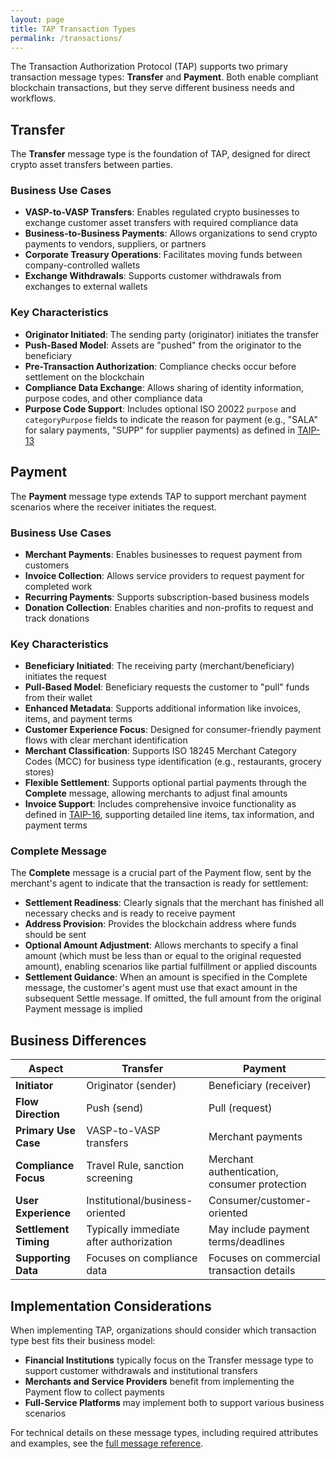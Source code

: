 ```yaml
---
layout: page
title: TAP Transaction Types
permalink: /transactions/
---
```


The Transaction Authorization Protocol (TAP) supports two primary transaction message types: **Transfer** and **Payment**. Both enable compliant blockchain transactions, but they serve different business needs and workflows.

## Transfer

The **Transfer** message type is the foundation of TAP, designed for direct crypto asset transfers between parties.

### Business Use Cases

- **VASP-to-VASP Transfers**: Enables regulated crypto businesses to exchange customer asset transfers with required compliance data
- **Business-to-Business Payments**: Allows organizations to send crypto payments to vendors, suppliers, or partners
- **Corporate Treasury Operations**: Facilitates moving funds between company-controlled wallets
- **Exchange Withdrawals**: Supports customer withdrawals from exchanges to external wallets

### Key Characteristics

- **Originator Initiated**: The sending party (originator) initiates the transfer
- **Push-Based Model**: Assets are "pushed" from the originator to the beneficiary
- **Pre-Transaction Authorization**: Compliance checks occur before settlement on the blockchain
- **Compliance Data Exchange**: Allows sharing of identity information, purpose codes, and other compliance data
- **Purpose Code Support**: Includes optional ISO 20022 `purpose` and `categoryPurpose` fields to indicate the reason for payment (e.g., "SALA" for salary payments, "SUPP" for supplier payments) as defined in [TAIP-13](/TAIPs/taip-13.md)

## Payment

The **Payment** message type extends TAP to support merchant payment scenarios where the receiver initiates the request.

### Business Use Cases

- **Merchant Payments**: Enables businesses to request payment from customers
- **Invoice Collection**: Allows service providers to request payment for completed work
- **Recurring Payments**: Supports subscription-based business models
- **Donation Collection**: Enables charities and non-profits to request and track donations

### Key Characteristics

- **Beneficiary Initiated**: The receiving party (merchant/beneficiary) initiates the request
- **Pull-Based Model**: Beneficiary requests the customer to "pull" funds from their wallet
- **Enhanced Metadata**: Supports additional information like invoices, items, and payment terms
- **Customer Experience Focus**: Designed for consumer-friendly payment flows with clear merchant identification
- **Merchant Classification**: Supports ISO 18245 Merchant Category Codes (MCC) for business type identification (e.g., restaurants, grocery stores)
- **Flexible Settlement**: Supports optional partial payments through the **Complete** message, allowing merchants to adjust final amounts
- **Invoice Support**: Includes comprehensive invoice functionality as defined in [TAIP-16](/TAIPs/taip-16.md), supporting detailed line items, tax information, and payment terms

### Complete Message

The **Complete** message is a crucial part of the Payment flow, sent by the merchant's agent to indicate that the transaction is ready for settlement:

- **Settlement Readiness**: Clearly signals that the merchant has finished all necessary checks and is ready to receive payment
- **Address Provision**: Provides the blockchain address where funds should be sent
- **Optional Amount Adjustment**: Allows merchants to specify a final amount (which must be less than or equal to the original requested amount), enabling scenarios like partial fulfillment or applied discounts
- **Settlement Guidance**: When an amount is specified in the Complete message, the customer's agent must use that exact amount in the subsequent Settle message. If omitted, the full amount from the original Payment message is implied

## Business Differences

| Aspect | Transfer | Payment |
|--------|----------|---------------|
| **Initiator** | Originator (sender) | Beneficiary (receiver) |
| **Flow Direction** | Push (send) | Pull (request) |
| **Primary Use Case** | VASP-to-VASP transfers | Merchant payments |
| **Compliance Focus** | Travel Rule, sanction screening | Merchant authentication, consumer protection |
| **User Experience** | Institutional/business-oriented | Consumer/customer-oriented |
| **Settlement Timing** | Typically immediate after authorization | May include payment terms/deadlines |
| **Supporting Data** | Focuses on compliance data | Focuses on commercial transaction details |

## Implementation Considerations

When implementing TAP, organizations should consider which transaction type best fits their business model:

- **Financial Institutions** typically focus on the Transfer message type to support customer withdrawals and institutional transfers
- **Merchants and Service Providers** benefit from implementing the Payment flow to collect payments
- **Full-Service Platforms** may implement both to support various business scenarios

For technical details on these message types, including required attributes and examples, see the [full message reference](/messages/#transaction-message).

